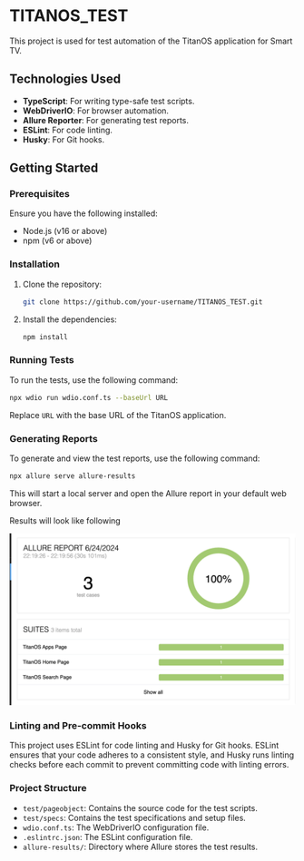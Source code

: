 
# TITANOS_TEST

This project is used for test automation of the TitanOS application for Smart TV.

## Technologies Used

- **TypeScript**: For writing type-safe test scripts.
- **WebDriverIO**: For browser automation.
- **Allure Reporter**: For generating test reports.
- **ESLint**: For code linting.
- **Husky**: For Git hooks.

## Getting Started

### Prerequisites

Ensure you have the following installed:

- Node.js (v16 or above)
- npm (v6 or above)

### Installation

1. Clone the repository:

   ```bash
   git clone https://github.com/your-username/TITANOS_TEST.git
   ```

2. Install the dependencies:

   ```bash
   npm install
   ```

### Running Tests

To run the tests, use the following command:

```bash
npx wdio run wdio.conf.ts --baseUrl URL
```

Replace `URL` with the base URL of the TitanOS application.

### Generating Reports

To generate and view the test reports, use the following command:

```bash
npx allure serve allure-results
```

This will start a local server and open the Allure report in your default web browser.

Results will look like following

![alt text](report_example.png)

### Linting and Pre-commit Hooks

This project uses ESLint for code linting and Husky for Git hooks. ESLint ensures that your code adheres to a consistent style, and Husky runs linting checks before each commit to prevent committing code with linting errors.

### Project Structure

- `test/pageobject`: Contains the source code for the test scripts.
- `test/specs`: Contains the test specifications and setup files.
- `wdio.conf.ts`: The WebDriverIO configuration file.
- `.eslintrc.json`: The ESLint configuration file.
- `allure-results/`: Directory where Allure stores the test results.
